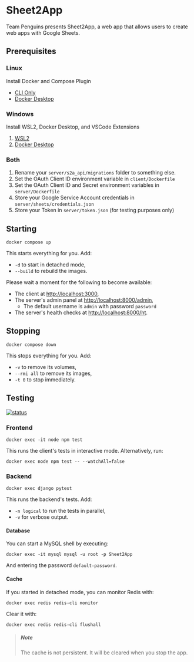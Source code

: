 # Sheet2App

Team Penguins presents Sheet2App, a web app that allows users to create web apps with Google Sheets.

## Prerequisites

### Linux

Install Docker and Compose Plugin

* [CLI Only](https://docs.docker.com/compose/install/linux/#install-using-the-repository)
* [Docker Desktop](https://www.docker.com/products/docker-desktop)

### Windows

Install WSL2, Docker Desktop, and VSCode Extensions

1. [WSL2](https://code.visualstudio.com/docs/remote/wsl-tutorial#_install-visual-studio-code)
2. [Docker Desktop](https://learn.microsoft.com/en-us/windows/wsl/tutorials/wsl-containers)

### Both

1. Rename your `server/s2a_api/migrations` folder to something else.
2. Set the OAuth Client ID environment variable in `client/Dockerfile`
3. Set the OAuth Client ID and Secret environment variables in `server/Dockerfile`
4. Store your Google Service Account credentials in `server/sheets/credentials.json`
5. Store your Token in `server/token.json` (for testing purposes only)

## Starting

    docker compose up

This starts everything for you. Add:

* `-d` to start in detached mode,
* `--build` to rebuild the images.

Please wait a moment for the following to become available:

* The client at <http://localhost:3000>,
* The server's admin panel at <http://localhost:8000/admin>,
  * The default username is `admin` with password `password`
* The server's health checks at <http://localhost:8000/ht>.

## Stopping

    docker compose down

This stops everything for you. Add:

* `-v` to remove its volumes,
* `--rmi all` to remove its images,
* `-t 0` to stop immediately.

## Testing

[![status](https://github.com/alexanderleong1/Sheet2App/actions/workflows/tests.yml/badge.svg)](https://github.com/alexanderleong1/Sheet2App/actions/workflows/tests.yml)

### Frontend

    docker exec -it node npm test

This runs the client's tests in interactive mode. Alternatively, run:

    docker exec node npm test -- --watchAll=false

### Backend

    docker exec django pytest

This runs the backend's tests. Add:

* `-n logical` to run the tests in parallel,
* `-v` for verbose output.

#### Database

You can start a MySQL shell by executing:

    docker exec -it mysql mysql -u root -p Sheet2App

And entering the password `default-password`.

#### Cache

If you started in detached mode, you can monitor Redis with:

    docker exec redis redis-cli monitor

Clear it with:

    docker exec redis redis-cli flushall

> ##### Note
>
> The cache is not persistent. It will be cleared when you stop the app.
